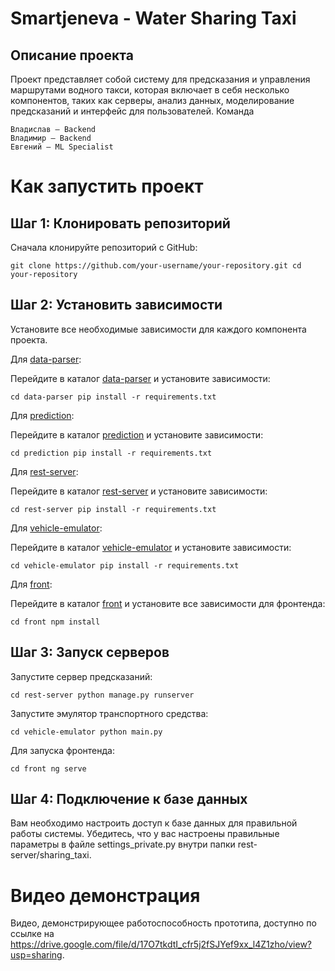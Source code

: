 # Smartjeneva - Water Sharing Taxi

## Описание проекта

Проект представляет собой систему для предсказания и управления маршрутами водного такси, которая включает в себя несколько компонентов, таких как серверы, анализ данных, моделирование предсказаний и интерфейс для пользователей.
Команда

    Владислав — Backend
    Владимир — Backend
    Евгений — ML Specialist

# Как запустить проект

## Шаг 1: Клонировать репозиторий

Сначала клонируйте репозиторий с GitHub:

`git clone https://github.com/your-username/your-repository.git
cd your-repository`

## Шаг 2: Установить зависимости

Установите все необходимые зависимости для каждого компонента проекта.

Для <u>data-parser</u>:

Перейдите в каталог <u>data-parser</u> и установите зависимости:

`cd data-parser
pip install -r requirements.txt`

Для <u>prediction</u>:

Перейдите в каталог <u>prediction</u> и установите зависимости:

`cd prediction
pip install -r requirements.txt`

Для <u>rest-server</u>:

Перейдите в каталог <u>rest-server</u> и установите зависимости:

`cd rest-server
pip install -r requirements.txt`

Для <u>vehicle-emulator</u>:

Перейдите в каталог <u>vehicle-emulator</u> и установите зависимости:

`cd vehicle-emulator
pip install -r requirements.txt`

Для <u>front</u>:

Перейдите в каталог <u>front</u> и установите все зависимости для фронтенда:

`cd front
npm install`

## Шаг 3: Запуск серверов

Запустите сервер предсказаний:

`cd rest-server
python manage.py runserver`

Запустите эмулятор транспортного средства:

`cd vehicle-emulator
python main.py`

Для запуска фронтенда:

`cd front
ng serve`

## Шаг 4: Подключение к базе данных

Вам необходимо настроить доступ к базе данных для правильной работы системы. Убедитесь, что у вас настроены правильные параметры в файле settings_private.py внутри папки rest-server/sharing_taxi.

# Видео демонстрация

Видео, демонстрирующее работоспособность прототипа, доступно по ссылке на https://drive.google.com/file/d/17O7tkdtI_cfr5j2fSJYef9xx_l4Z1zho/view?usp=sharing.

